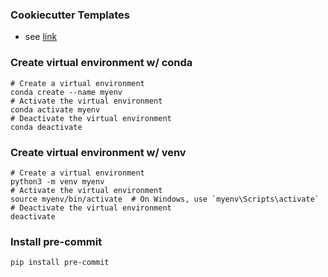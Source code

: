 ### Cookiecutter Templates

- see [link](https://www.cookiecutter.io/templates)

### Create virtual environment w/ conda

```{python}
# Create a virtual environment
conda create --name myenv
# Activate the virtual environment
conda activate myenv
# Deactivate the virtual environment
conda deactivate
```

### Create virtual environment w/ venv

```{python}
# Create a virtual environment
python3 -m venv myenv
# Activate the virtual environment
source myenv/bin/activate  # On Windows, use `myenv\Scripts\activate`
# Deactivate the virtual environment
deactivate
```

### Install pre-commit

`pip install pre-commit`
